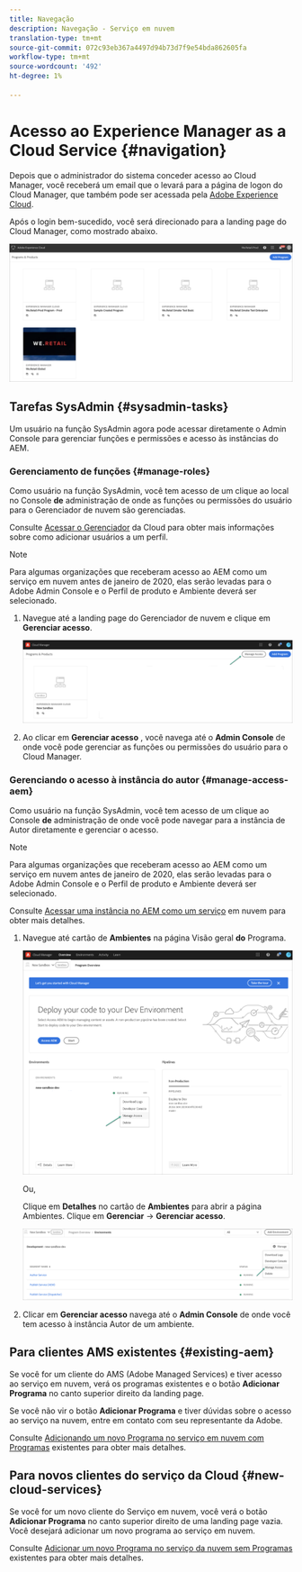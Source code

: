 ```yaml
---
title: Navegação
description: Navegação - Serviço em nuvem
translation-type: tm+mt
source-git-commit: 072c93eb367a4497d94b73d7f9e54bda862605fa
workflow-type: tm+mt
source-wordcount: '492'
ht-degree: 1%

---
```



# Acesso ao Experience Manager as a Cloud Service {#navigation}

Depois que o administrador do sistema conceder acesso ao Cloud Manager, você receberá um email que o levará para a página de logon do Cloud Manager, que também pode ser acessada pela [Adobe Experience Cloud](https://my.cloudmanager.adobe.com/).

Após o login bem-sucedido, você será direcionado para a landing page do Cloud Manager, como mostrado abaixo.

![](assets/first_timelogin1.png)

## Tarefas SysAdmin {#sysadmin-tasks}

Um usuário na função SysAdmin agora pode acessar diretamente o Admin Console para gerenciar funções e permissões e acesso às instâncias do AEM.

### Gerenciamento de funções {#manage-roles}

Como usuário na função SysAdmin, você tem acesso de um clique ao local no Console **de** administração de onde as funções ou permissões do usuário para o Gerenciador de nuvem são gerenciadas.

Consulte [Acessar o Gerenciador](https://docs.adobe.com/content/help/en/experience-manager-cloud-service/security/ims-support.html#accessing-cloud-manager) da Cloud para obter mais informações sobre como adicionar usuários a um perfil.

>[!NOTE]
>Para algumas organizações que receberam acesso ao AEM como um serviço em nuvem antes de janeiro de 2020, elas serão levadas para o Adobe Admin Console e o Perfil de produto e Ambiente deverá ser selecionado.

1. Navegue até a landing page do Gerenciador de nuvem e clique em **Gerenciar acesso**.

   ![](assets/sys-admin5.png)

1. Ao clicar em **Gerenciar acesso** , você navega até o **Admin Console** de onde você pode gerenciar as funções ou permissões do usuário para o Cloud Manager.

### Gerenciando o acesso à instância do autor {#manage-access-aem}

Como usuário na função SysAdmin, você tem acesso de um clique ao Console **de** administração de onde você pode navegar para a instância de Autor diretamente e gerenciar o acesso.

>[!NOTE]
>Para algumas organizações que receberam acesso ao AEM como um serviço em nuvem antes de janeiro de 2020, elas serão levadas para o Adobe Admin Console e o Perfil de produto e Ambiente deverá ser selecionado.

Consulte [Acessar uma instância no AEM como um serviço](https://docs.adobe.com/content/help/en/experience-manager-cloud-service/security/ims-support.html#accessing-instance-cloud-service) em nuvem para obter mais detalhes.

1. Navegue até cartão de **Ambientes** na página Visão geral **do** Programa.

   ![](assets/sys-admin6.png)

   Ou,

   Clique em **Detalhes** no cartão de **Ambientes** para abrir a página Ambientes. Clique em **Gerenciar** -> **Gerenciar acesso**.

   ![](assets/sys-admin4.png)

1. Clicar em **Gerenciar acesso** navega até o **Admin Console** de onde você tem acesso à instância Autor de um ambiente.

## Para clientes AMS existentes {#existing-aem}

Se você for um cliente do AMS (Adobe Managed Services) e tiver acesso ao serviço em nuvem, verá os programas existentes e o botão **Adicionar Programa** no canto superior direito da landing page.

Se você não vir o botão **Adicionar Programa** e tiver dúvidas sobre o acesso ao serviço na nuvem, entre em contato com seu representante da Adobe.

Consulte [Adicionando um novo Programa no serviço em nuvem com Programas](/help/onboarding/getting-access-to-aem-in-cloud/first-time-login.md#existing-program) existentes para obter mais detalhes.

## Para novos clientes do serviço da Cloud {#new-cloud-services}

Se você for um novo cliente do Serviço em nuvem, você verá o botão **Adicionar Programa** no canto superior direito de uma landing page vazia. Você desejará adicionar um novo programa ao serviço em nuvem.

Consulte [Adicionar um novo Programa no serviço da nuvem sem Programas](/help/onboarding/getting-access-to-aem-in-cloud/first-time-login.md#no-program) existentes para obter mais detalhes.

